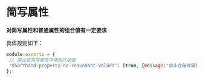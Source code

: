 # 简写属性
 **对简写属性和普通属性的组合值有一定要求** 
 
 具体规则如下：
 ```js
module.exports = {
  // 禁止在简写属性中使用冗余值
  "shorthand-property-no-redundant-values": [true, {message:"禁止在简写属性中使用冗余值"}],
};
```